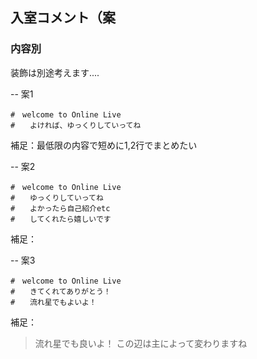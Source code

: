 ## 入室コメント（案
### 内容別
装飾は別途考えます....

-- 案1
```
#　welcome to Online Live 
#　　よければ、ゆっくりしていってね
```
補足：最低限の内容で短めに1,2行でまとめたい

-- 案2
```
#　welcome to Online Live 
#　　ゆっくりしていってね
#　　よかったら自己紹介etc
#　　してくれたら嬉しいです

```
補足：

-- 案3
```
#　welcome to Online Live 
#　　きてくれてありがとう！
#　　流れ星でもよいよ！
```
補足：
> 流れ星でも良いよ！
この辺は主によって変わりますね


